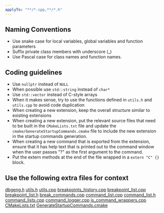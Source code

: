 ```yaml
---
applyTo: "**/*.cpp,**/*.h"
---
```


## Naming Conventions

- Use snake case for local variables, global variables and function parameters
- Suffix private class members with underscore (_)
- Use Pascal case for class names and function names.

## Coding guidelines

- Use `nullptr` instead of `NULL`
- When possible use `std::string` instead of `char*`
- Use `std::vector` instead of C-style arrays
- When it makes sense, try to use the functions defined in `utils.h` and `utils.cpp` to avoid code duplication
- When creating a new extension, keep the overall structure similar to existing extensions
- When creating a new extension, put the relevant source files that need to be built in the `CMakeLists.txt` file and update the `cmake/GenerateStartupCommands.cmake` file to include the new extension in the startup commands generation.
- When creating a new command that is exported from the extension, ensure that it has help text that is printed out to the command window when the user passes "?" as the first argument to the command.
- Put the extern methods at the end of the file wrapped in a `extern "C" {}` block.

## Use the following extra files for context

[dbgeng.h](dbgeng.h)
[utils.h](../../src/utils.h)
[utils.cpp](../../src/utils.cpp)
[breakpoints_history.cpp](../../src/breakpoints_history.cpp)
[breakpoint_list.cpp](../../src/breakpoint_list.cpp)
[breakpoint_list.h](../../src/breakpoint_list.h)
[break_commands.cpp](../../src/break_commands.cpp)
[command_list.cpp](../../src/command_list.cpp)
[command_list.h](../../src/command_list.h)
[command_lists.cpp](../../src/command_lists.cpp)
[command_logger.cpp](../../src/command_logger.cpp)
[js_command_wrappers.cpp](../../src/js_command_wrappers.cpp)
[CMakeLists.txt](../../CMakeLists.txt)
[GenerateStartupCommands.cmake](../../cmake/GenerateStartupCommands.cmake)
